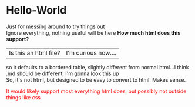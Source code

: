 # Hello-World
Just for messing around to try things out<br/>
Ignore everything, nothing useful will be here
<b>How much html does this support?</b> <table><tr><td> Is this an html file?</td><td>  I'm curious now....</td></tr></table>
so it defaults to a bordered table, slightly different from normal html...I think
<br/> .md should be different, I'm gonna look this up<br/>
So, it's not html, but designed to be easy to convert to html.  Makes sense.
<p style="color:red"> It would likely support most everything html does, but possibly not outside things like css
